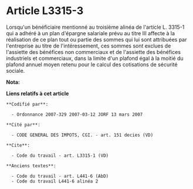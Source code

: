 # Article L3315-3

Lorsqu'un bénéficiaire mentionné au troisième alinéa de l'article L. 3315-1 qui a adhéré à un plan d'épargne salariale prévu
au titre III affecte à la réalisation de ce plan tout ou partie des sommes qui lui sont attribuées par l'entreprise au titre
de l'intéressement, ces sommes sont exclues de l'assiette des bénéfices non commerciaux et de l'assiette des bénéfices
industriels et commerciaux, dans la limite d'un plafond égal à la moitié du plafond annuel moyen retenu pour le calcul des
cotisations de sécurité sociale.

**Nota:**



**Liens relatifs à cet article**

	**Codifié par**:

	  - Ordonnance 2007-329 2007-03-12 JORF 13 mars 2007

	**Cité par**:

	  - CODE GENERAL DES IMPOTS, CGI. - art. 151 decies (VD)

	**Cite**:

	  - Code du travail - art. L3315-1 (VD)

	**Anciens textes**:

	  - Code du travail - art. L441-6 (AbD)
	  - Code du travail L441-6 alinéa 2
